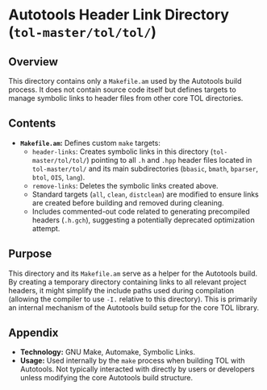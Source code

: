 # Autotools Header Link Directory (`tol-master/tol/tol/`)

## Overview

This directory contains only a `Makefile.am` used by the Autotools build process. It does not contain source code itself but defines targets to manage symbolic links to header files from other core TOL directories.

## Contents

- **`Makefile.am`:** Defines custom `make` targets:
    - `header-links`: Creates symbolic links in this directory (`tol-master/tol/tol/`) pointing to all `.h` and `.hpp` header files located in `tol-master/tol/` and its main subdirectories (`bbasic`, `bmath`, `bparser`, `btol`, `OIS`, `lang`).
    - `remove-links`: Deletes the symbolic links created above.
    - Standard targets (`all`, `clean`, `distclean`) are modified to ensure links are created before building and removed during cleaning.
    - Includes commented-out code related to generating precompiled headers (`.h.gch`), suggesting a potentially deprecated optimization attempt.

## Purpose

This directory and its `Makefile.am` serve as a helper for the Autotools build. By creating a temporary directory containing links to all relevant project headers, it might simplify the include paths used during compilation (allowing the compiler to use `-I.` relative to this directory). This is primarily an internal mechanism of the Autotools build setup for the core TOL library.

## Appendix

- **Technology:** GNU Make, Automake, Symbolic Links.
- **Usage:** Used internally by the `make` process when building TOL with Autotools. Not typically interacted with directly by users or developers unless modifying the core Autotools build structure. 
